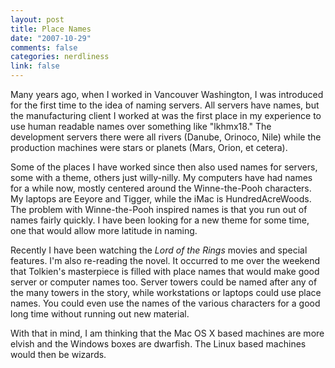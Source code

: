 ```yaml
--- 
layout: post
title: Place Names
date: "2007-10-29"
comments: false
categories: nerdliness
link: false
---
```

Many years ago, when I worked in Vancouver Washington, I was introduced for the first time to the idea of naming servers.  All servers have names, but the manufacturing client I worked at was the first place in my experience to use human readable names over something like "lkhmx18."  The development servers there were all rivers (Danube, Orinoco, Nile) while the production machines were stars or planets (Mars, Orion, et cetera).

Some of the places I have worked since then also used names for servers, some with a theme, others just willy-nilly.  My computers have had names for a while now, mostly centered around the Winne-the-Pooh characters.  My laptops are Eeyore and Tigger, while the iMac is HundredAcreWoods.  The problem with Winne-the-Pooh inspired names is that you run out of names fairly quickly.  I have been looking for a new theme for some time, one that would allow more latitude in naming.

Recently I have been watching the <i>Lord of the Rings</i> movies and special features.  I'm also re-reading the novel.  It occurred to me over the weekend that Tolkien's masterpiece is filled with place names that would make good server or computer names too.  Server towers could be named after any of the many towers in the story, while workstations or laptops could use place names.  You could even use the names of the various characters for a good long time without running out new material.

With that in mind, I am thinking that the Mac OS X based machines are more elvish and the Windows boxes are dwarfish.  The Linux based machines would then be wizards.
